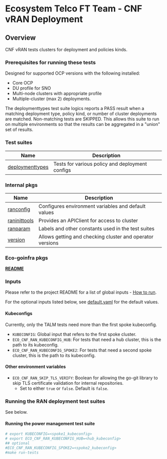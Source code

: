 # Ecosystem Telco FT Team - CNF vRAN Deployment

## Overview

CNF vRAN tests clusters for deployment and policies kinds.

### Prerequisites for running these tests

Designed for supported OCP versions with the following installed:

* Core OCP
* DU profile for SNO
* Multi-node clusters with appropriate profile
* Multiple-cluster (max 2) deployments.

The deploymenttypes test suite logics reports a PASS result when a matching deployment type, policy kind, or number of cluster deployments are matched. Non-matching tests are SKIPPED. This allows this suite to run on multiple environments so that the
results can be aggregated in a "union" set of results.

### Test suites

| Name                                                             | Description                                         |
|------------------------------------------------------------------|-----------------------------------------------------|
| [deploymenttypes](deploymenttypes/deployment_suite_test.go)      | Tests for various policy and deployment configs     |

### Internal pkgs

| Name                                                 | Description                                                 |
|------------------------------------------------------|-------------------------------------------------------------|
| [ranconfig](internal/ranconfig/config.go)            | Configures environment variables and default values         |
| [raninittools](internal/raninittools/raninitools.go) | Provides an APIClient for access to cluster                 |
| [ranparam](internal/ranparam/const.go)               | Labels and other constants used in the test suites          |
| [version](internal/version/version.go)               | Allows getting and checking cluster and operator versions   |

### Eco-goinfra pkgs

[**README**](https://github.com/openshift-kni/eco-goinfra#readme)

### Inputs

Please refer to the project README for a list of global inputs - [How to run](../../../README.md#how-to-run).

For the optional inputs listed below, see [default.yaml](internal/ranconfig/default.yaml) for the default values.

#### Kubeconfigs

Currently, only the TALM tests need more than the first spoke kubeconfig.

* `KUBECONFIG`: Global input that refers to the first spoke cluster.
* `ECO_CNF_RAN_KUBECONFIG_HUB`: For tests that need a hub cluster, this is the path to its kubeconfig.
* `ECO_CNF_RAN_KUBECONFIG_SPOKE2`: For tests that need a second spoke cluster, this is the path to its kubeconfig.

#### Other environment variables

* `ECO_CNF_RAN_SKIP_TLS_VERIFY`: Boolean for allowing the go-git library to skip TLS certificate validation for internal repositories.
  * Set to either `true` or `false`. Default is `false`.

### Running the RAN deployment test suites

See below.

#### Running the power management test suite

```bash
# export KUBECONFIG=<spoke1_kubeconfig>
# export ECO_CNF_RAN_KUBECONFIG_HUB=<hub_kubeconfig>
## optional
#ECO_CNF_RAN_KUBECONFIG_SPOKE2=<spoke2_kubeconfig>
#make run-tests

```
